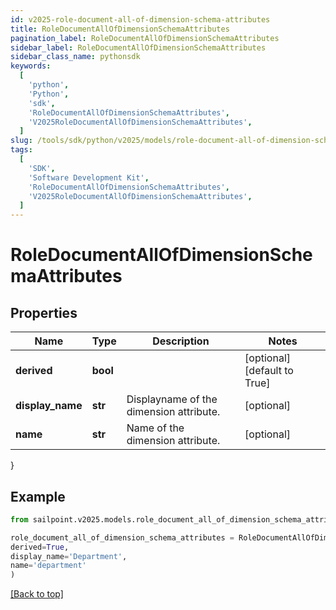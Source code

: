 ```yaml
---
id: v2025-role-document-all-of-dimension-schema-attributes
title: RoleDocumentAllOfDimensionSchemaAttributes
pagination_label: RoleDocumentAllOfDimensionSchemaAttributes
sidebar_label: RoleDocumentAllOfDimensionSchemaAttributes
sidebar_class_name: pythonsdk
keywords:
  [
    'python',
    'Python',
    'sdk',
    'RoleDocumentAllOfDimensionSchemaAttributes',
    'V2025RoleDocumentAllOfDimensionSchemaAttributes',
  ]
slug: /tools/sdk/python/v2025/models/role-document-all-of-dimension-schema-attributes
tags:
  [
    'SDK',
    'Software Development Kit',
    'RoleDocumentAllOfDimensionSchemaAttributes',
    'V2025RoleDocumentAllOfDimensionSchemaAttributes',
  ]
---
```


# RoleDocumentAllOfDimensionSchemaAttributes

## Properties

| Name | Type | Description | Notes |
| --- | --- | --- | --- |
| **derived** | **bool** |  | [optional] [default to True] |
| **display_name** | **str** | Displayname of the dimension attribute. | [optional] |
| **name** | **str** | Name of the dimension attribute. | [optional] |

}

## Example

```python
from sailpoint.v2025.models.role_document_all_of_dimension_schema_attributes import RoleDocumentAllOfDimensionSchemaAttributes

role_document_all_of_dimension_schema_attributes = RoleDocumentAllOfDimensionSchemaAttributes(
derived=True,
display_name='Department',
name='department'
)

```

[[Back to top]](#)
